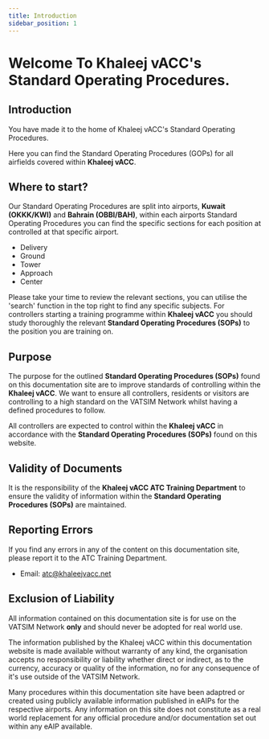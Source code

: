 ```yaml
---
title: Introduction
sidebar_position: 1
---
```


# Welcome To Khaleej vACC's Standard Operating Procedures.

## Introduction 
You have made it to the home of Khaleej vACC's Standard Operating Procedures.

Here you can find the Standard Operating Procedures (GOPs) for all airfields covered within **Khaleej vACC**. 

## Where to start? 
Our Standard Operating Procedures are split into airports, **Kuwait (OKKK/KWI)** and **Bahrain (OBBI/BAH)**, within each airports Standard Operating Procedures you can find the specific sections for each position at controlled at that specific airport. 

- Delivery 
- Ground
- Tower
- Approach 
- Center 

Please take your time to review the relevant sections, you can utilise the 'search' function in the top right to find any specific subjects. 
For controllers starting a training programme within **Khaleej vACC** you should study thoroughly the relevant **Standard Operating Procedures (SOPs)** to the position you are training on. 

## Purpose 
The purpose for the outlined **Standard Operating Procedures (SOPs)** found on this documentation site are to improve standards of controlling within the **Khaleej vACC**. 
We want to ensure all controllers, residents or visitors are controlling to a high standard on the VATSIM Network whilst having a defined procedures to follow. 

All controllers are expected to control within the **Khaleej vACC** in accordance with the **Standard Operating Procedures (SOPs)** found on this website. 

## Validity of Documents 
It is the responsibility of the **Khaleej vACC ATC Training Department** to ensure the validity of information within the **Standard Operating Procedures (SOPs)** are maintained. 

## Reporting Errors 
If you find any errors in any of the content on this documentation site, please report it to the ATC Training Department.

- Email: atc@khaleejvacc.net 

## Exclusion of Liability 
All information contained on this documentation site is for use on the VATSIM Network **only** and should never be adopted for real world use. 

The information published by the Khaleej vACC within this documentation website is made available without warranty of any kind, the organisation accepts no responsibility or liability whether direct or indirect, as to the currency, accuracy or quality of the information, no for any consequence of it's use outside of the VATSIM Network. 

Many procedures within this documentation site have been adaptred or created using publicly available information published in eAIPs for the respective airports. 
Any information on this site does not constitute as a real world replacement for any official procedure and/or documentation set out within any eAIP available. 

